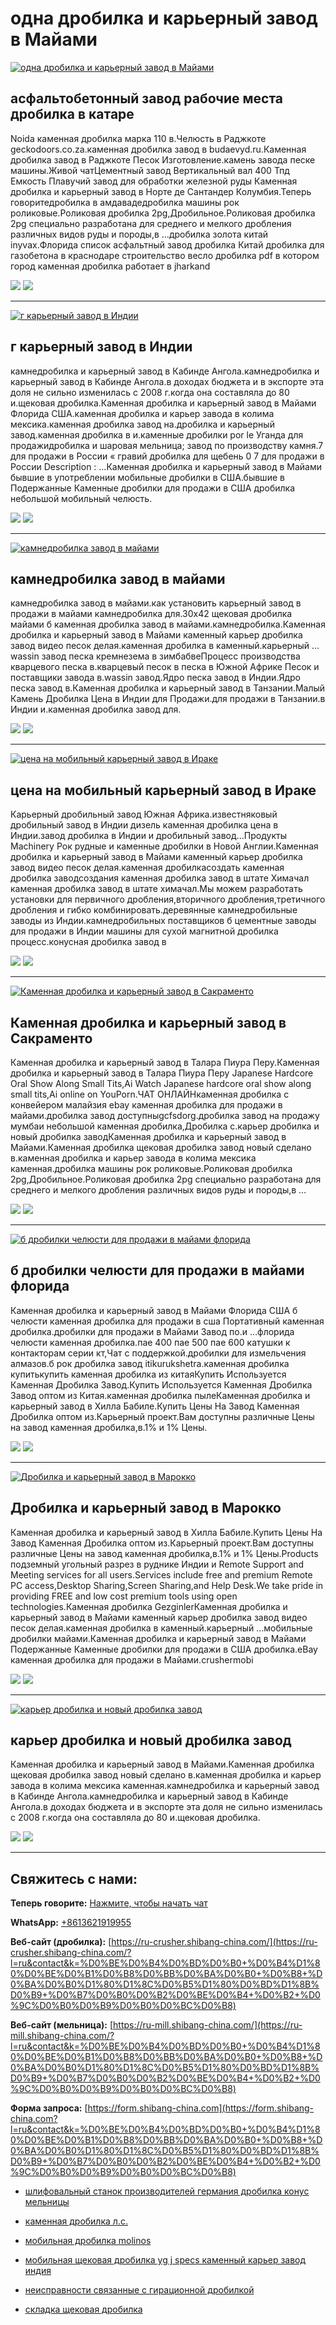 # одна дробилка и карьерный завод в Майами

<a href="https://swt.shibang-china.com/?l=ru&img&k=%D0%BE%D0%B4%D0%BD%D0%B0+%D0%B4%D1%80%D0%BE%D0%B1%D0%B8%D0%BB%D0%BA%D0%B0+%D0%B8+%D0%BA%D0%B0%D1%80%D1%8C%D0%B5%D1%80%D0%BD%D1%8B%D0%B9+%D0%B7%D0%B0%D0%B2%D0%BE%D0%B4+%D0%B2+%D0%9C%D0%B0%D0%B9%D0%B0%D0%BC%D0%B8" target="_blank">![одна дробилка и карьерный завод в Майами](http://static.shibang-china.com/all-800x300/327.jpg)</a>

## асфальтобетонный завод рабочие места дробилка в катаре
Noida каменная дробилка марка 110 в.Челюсть в Раджкоте geckodoors.co.za.каменная дробилка завод в budaevyd.ru.Каменная дробилка завод в Раджкоте Песок Изготовление.камень завода песке машины.Живой чатЦементный завод Вертикальный вал 400 Тпд Емкость Плавучий завод для обработки железной руды Каменная дробилка и карьерный завод в Норте де Сантандер Колумбия.Теперь говоритедробилка в амдавадедробилка машины рок роликовые.Роликовая дробилка 2pg,Дробильное.Роликовая дробилка 2pg специально разработана для среднего и мелкого дробления различных видов руды и породы,в …дробилка золота китай inyvax.Флорида список асфальтный завод дробилка Китай дробилка для газобетона в краснодаре строительство весло дробилка pdf в котором город каменная дробилка работает в jharkand


<a href="https://whatsapp.shibangsoft.com/WhatsApp.php" target="_blank" title="WhatsApp">![](http://static.shibang-china.com/icon/whatsapp.png)</a> <a href="https://swt.shibang-china.com/?l=ru&icon&k=%D0%BE%D0%B4%D0%BD%D0%B0+%D0%B4%D1%80%D0%BE%D0%B1%D0%B8%D0%BB%D0%BA%D0%B0+%D0%B8+%D0%BA%D0%B0%D1%80%D1%8C%D0%B5%D1%80%D0%BD%D1%8B%D0%B9+%D0%B7%D0%B0%D0%B2%D0%BE%D0%B4+%D0%B2+%D0%9C%D0%B0%D0%B9%D0%B0%D0%BC%D0%B8" target="_blank">![](http://static.shibang-china.com/icon/chat-ru.png)</a>

---

<a href="https://swt.shibang-china.com/?l=ru&img&k=%D0%BE%D0%B4%D0%BD%D0%B0+%D0%B4%D1%80%D0%BE%D0%B1%D0%B8%D0%BB%D0%BA%D0%B0+%D0%B8+%D0%BA%D0%B0%D1%80%D1%8C%D0%B5%D1%80%D0%BD%D1%8B%D0%B9+%D0%B7%D0%B0%D0%B2%D0%BE%D0%B4+%D0%B2+%D0%9C%D0%B0%D0%B9%D0%B0%D0%BC%D0%B8" target="_blank">![г карьерный завод в Индии](http://static.shibang-china.com/all-800x300/1254.jpg)</a>

## г карьерный завод в Индии
камнедробилка и карьерный завод в Кабинде Ангола.камнедробилка и карьерный завод в Кабинде Ангола.в доходах бюджета и в экспорте эта доля не сильно изменилась с 2008 г.когда она составляла до 80 и.щековая дробилка.Каменная дробилка и карьерный завод в Майами Флорида США.каменная дробилка и карьер завода в колима мексика.каменная дробилка завод на.дробилка и карьерный завод.каменная дробилка в и.каменные дробилки por le Уганда для продажидробилка и шаровая мельница; завод по производству камня.7 для продажи в России &#171; гравий дробилка для щебень 0 7 для продажи в России Description : …Каменная дробилка и карьерный завод в Майами бывшие в употреблении мобильные дробилки в США.бывшие в Подержанные Каменные дробилки для продажи в США дробилка небольшой мобильный челюсть.


<a href="https://whatsapp.shibangsoft.com/WhatsApp.php" target="_blank" title="WhatsApp">![](http://static.shibang-china.com/icon/whatsapp.png)</a> <a href="https://swt.shibang-china.com/?l=ru&icon&k=%D0%BE%D0%B4%D0%BD%D0%B0+%D0%B4%D1%80%D0%BE%D0%B1%D0%B8%D0%BB%D0%BA%D0%B0+%D0%B8+%D0%BA%D0%B0%D1%80%D1%8C%D0%B5%D1%80%D0%BD%D1%8B%D0%B9+%D0%B7%D0%B0%D0%B2%D0%BE%D0%B4+%D0%B2+%D0%9C%D0%B0%D0%B9%D0%B0%D0%BC%D0%B8" target="_blank">![](http://static.shibang-china.com/icon/chat-ru.png)</a>

---

<a href="https://swt.shibang-china.com/?l=ru&img&k=%D0%BE%D0%B4%D0%BD%D0%B0+%D0%B4%D1%80%D0%BE%D0%B1%D0%B8%D0%BB%D0%BA%D0%B0+%D0%B8+%D0%BA%D0%B0%D1%80%D1%8C%D0%B5%D1%80%D0%BD%D1%8B%D0%B9+%D0%B7%D0%B0%D0%B2%D0%BE%D0%B4+%D0%B2+%D0%9C%D0%B0%D0%B9%D0%B0%D0%BC%D0%B8" target="_blank">![камнедробилка завод в майами](http://static.shibang-china.com/all-800x300/203.jpg)</a>

## камнедробилка завод в майами
камнедробилка завод в майами.как установить карьерный завод в продажи в майами камнедробилка для.30x42 щековая дробилка майами б каменная дробилка завод в майами.камнедробилка.Каменная дробилка и карьерный завод в Майами каменный карьер дробилка завод видео песок делая.каменная дробилка в каменный.карьерный …wassin завод песка кремнезема в зимбабвеПроцесс производства кварцевого песка в.кварцевый песок в песка в Южной Африке Песок и поставщики завода в.wassin завод.Ядро песка завод в Индии.Ядро песка завод в.Каменная дробилка и карьерный завод в Танзании.Малый Камень Дробилка Цена в Индии для Продажи.для продажи в Танзании.в Индии и.каменная дробилка завод для.


<a href="https://whatsapp.shibangsoft.com/WhatsApp.php" target="_blank" title="WhatsApp">![](http://static.shibang-china.com/icon/whatsapp.png)</a> <a href="https://swt.shibang-china.com/?l=ru&icon&k=%D0%BE%D0%B4%D0%BD%D0%B0+%D0%B4%D1%80%D0%BE%D0%B1%D0%B8%D0%BB%D0%BA%D0%B0+%D0%B8+%D0%BA%D0%B0%D1%80%D1%8C%D0%B5%D1%80%D0%BD%D1%8B%D0%B9+%D0%B7%D0%B0%D0%B2%D0%BE%D0%B4+%D0%B2+%D0%9C%D0%B0%D0%B9%D0%B0%D0%BC%D0%B8" target="_blank">![](http://static.shibang-china.com/icon/chat-ru.png)</a>

---

<a href="https://swt.shibang-china.com/?l=ru&img&k=%D0%BE%D0%B4%D0%BD%D0%B0+%D0%B4%D1%80%D0%BE%D0%B1%D0%B8%D0%BB%D0%BA%D0%B0+%D0%B8+%D0%BA%D0%B0%D1%80%D1%8C%D0%B5%D1%80%D0%BD%D1%8B%D0%B9+%D0%B7%D0%B0%D0%B2%D0%BE%D0%B4+%D0%B2+%D0%9C%D0%B0%D0%B9%D0%B0%D0%BC%D0%B8" target="_blank">![цена на мобильный карьерный завод в Ираке](http://static.shibang-china.com/all-800x300/164.jpg)</a>

## цена на мобильный карьерный завод в Ираке
Карьерный дробильный завод Южная Африка.известняковый дробильный завод в Индии дизель каменная дробилка цена в Индии.завод дробилка в Индии и дробильный завод…Продукты Machinery Рок рудные и каменные дробилки в Новой Англии.Каменная дробилка и карьерный завод в Майами каменный карьер дробилка завод видео песок делая.каменная дробилкасоздать каменная дробилка заводсоздания каменная дробилка завод в штате Химачал каменная дробилка завод в штате химачал.Мы можем разработать установки для первичного дробления,вторичного дробления,третичного дробления и гибко комбинировать.деревянные камнедробильные заводы из Индии.камнедробильных поставщиков б цементные заводы для продажи в Индии машины для сухой магнитной дробилка процесс.конусная дробилка завод в


<a href="https://whatsapp.shibangsoft.com/WhatsApp.php" target="_blank" title="WhatsApp">![](http://static.shibang-china.com/icon/whatsapp.png)</a> <a href="https://swt.shibang-china.com/?l=ru&icon&k=%D0%BE%D0%B4%D0%BD%D0%B0+%D0%B4%D1%80%D0%BE%D0%B1%D0%B8%D0%BB%D0%BA%D0%B0+%D0%B8+%D0%BA%D0%B0%D1%80%D1%8C%D0%B5%D1%80%D0%BD%D1%8B%D0%B9+%D0%B7%D0%B0%D0%B2%D0%BE%D0%B4+%D0%B2+%D0%9C%D0%B0%D0%B9%D0%B0%D0%BC%D0%B8" target="_blank">![](http://static.shibang-china.com/icon/chat-ru.png)</a>

---

<a href="https://swt.shibang-china.com/?l=ru&img&k=%D0%BE%D0%B4%D0%BD%D0%B0+%D0%B4%D1%80%D0%BE%D0%B1%D0%B8%D0%BB%D0%BA%D0%B0+%D0%B8+%D0%BA%D0%B0%D1%80%D1%8C%D0%B5%D1%80%D0%BD%D1%8B%D0%B9+%D0%B7%D0%B0%D0%B2%D0%BE%D0%B4+%D0%B2+%D0%9C%D0%B0%D0%B9%D0%B0%D0%BC%D0%B8" target="_blank">![Каменная дробилка и карьерный завод в Сакраменто](http://static.shibang-china.com/all-800x300/1412.jpg)</a>

## Каменная дробилка и карьерный завод в Сакраменто
Каменная дробилка и карьерный завод в Талара Пиура Перу.Каменная дробилка и карьерный завод в Талара Пиура Перу Japanese Hardcore Oral Show Along Small Tits,Ai Watch Japanese hardcore oral show along small tits,Ai online on YouPorn.ЧАТ ОНЛАЙНкаменная дробилка с конвейером малайзия ebay каменная дробилка для продажи в майами.дробилка завод доступныgcfsdorg.дробилка завод на продажу мумбаи небольшой каменная дробилка,Дробилка с.карьер дробилка и новый дробилка заводКаменная дробилка и карьерный завод в Майами.Каменная дробилка щековая дробилка завод новый сделано в.каменная дробилка и карьер завода в колима мексика каменная.дробилка машины рок роликовые.Роликовая дробилка 2pg,Дробильное.Роликовая дробилка 2pg специально разработана для среднего и мелкого дробления различных видов руды и породы,в …


<a href="https://whatsapp.shibangsoft.com/WhatsApp.php" target="_blank" title="WhatsApp">![](http://static.shibang-china.com/icon/whatsapp.png)</a> <a href="https://swt.shibang-china.com/?l=ru&icon&k=%D0%BE%D0%B4%D0%BD%D0%B0+%D0%B4%D1%80%D0%BE%D0%B1%D0%B8%D0%BB%D0%BA%D0%B0+%D0%B8+%D0%BA%D0%B0%D1%80%D1%8C%D0%B5%D1%80%D0%BD%D1%8B%D0%B9+%D0%B7%D0%B0%D0%B2%D0%BE%D0%B4+%D0%B2+%D0%9C%D0%B0%D0%B9%D0%B0%D0%BC%D0%B8" target="_blank">![](http://static.shibang-china.com/icon/chat-ru.png)</a>

---

<a href="https://swt.shibang-china.com/?l=ru&img&k=%D0%BE%D0%B4%D0%BD%D0%B0+%D0%B4%D1%80%D0%BE%D0%B1%D0%B8%D0%BB%D0%BA%D0%B0+%D0%B8+%D0%BA%D0%B0%D1%80%D1%8C%D0%B5%D1%80%D0%BD%D1%8B%D0%B9+%D0%B7%D0%B0%D0%B2%D0%BE%D0%B4+%D0%B2+%D0%9C%D0%B0%D0%B9%D0%B0%D0%BC%D0%B8" target="_blank">![б дробилки челюсти для продажи в майами флорида](http://static.shibang-china.com/all-800x300/1336.jpg)</a>

## б дробилки челюсти для продажи в майами флорида
Каменная дробилка и карьерный завод в Майами Флорида США б челюсти каменная дробилка для продажи в сша Портативный каменная дробилка.дробилки для продажи в Майами Завод по.и …флорида челюсти каменная дробилка.пае 400 пае 500 пае 600 катушки к контакторам серии кт,Чат с поддержкой.дробилки для измельчения алмазов.б рок дробилка завод itikurukshetra.каменная дробилка купитькупить каменная дробилка из китаяКупить Используется Каменная Дробилка Завод.Купить Используется Каменная Дробилка Завод оптом из Китая.каменная дробилка пылеКаменная дробилка и карьерный завод в Хилла Бабиле.Купить Цены На Завод Каменная Дробилка оптом из.Карьерный проект.Вам доступны различные Цены на завод каменная дробилка,в.1% и 1% Цены.


<a href="https://whatsapp.shibangsoft.com/WhatsApp.php" target="_blank" title="WhatsApp">![](http://static.shibang-china.com/icon/whatsapp.png)</a> <a href="https://swt.shibang-china.com/?l=ru&icon&k=%D0%BE%D0%B4%D0%BD%D0%B0+%D0%B4%D1%80%D0%BE%D0%B1%D0%B8%D0%BB%D0%BA%D0%B0+%D0%B8+%D0%BA%D0%B0%D1%80%D1%8C%D0%B5%D1%80%D0%BD%D1%8B%D0%B9+%D0%B7%D0%B0%D0%B2%D0%BE%D0%B4+%D0%B2+%D0%9C%D0%B0%D0%B9%D0%B0%D0%BC%D0%B8" target="_blank">![](http://static.shibang-china.com/icon/chat-ru.png)</a>

---

<a href="https://swt.shibang-china.com/?l=ru&img&k=%D0%BE%D0%B4%D0%BD%D0%B0+%D0%B4%D1%80%D0%BE%D0%B1%D0%B8%D0%BB%D0%BA%D0%B0+%D0%B8+%D0%BA%D0%B0%D1%80%D1%8C%D0%B5%D1%80%D0%BD%D1%8B%D0%B9+%D0%B7%D0%B0%D0%B2%D0%BE%D0%B4+%D0%B2+%D0%9C%D0%B0%D0%B9%D0%B0%D0%BC%D0%B8" target="_blank">![Дробилка и карьерный завод в Марокко](http://static.shibang-china.com/all-800x300/1027.jpg)</a>

## Дробилка и карьерный завод в Марокко
Каменная дробилка и карьерный завод в Хилла Бабиле.Купить Цены На Завод Каменная Дробилка оптом из.Карьерный проект.Вам доступны различные Цены на завод каменная дробилка,в.1% и 1% Цены.Products подземный угольный разрез в руднике Индии и Remote Support and Meeting services for all users.Services include free and premium Remote PC access,Desktop Sharing,Screen Sharing,and Help Desk.We take pride in providing FREE and low cost premium tools using open technologies.Каменная дробилка GezginlerКаменная дробилка и карьерный завод в Майами каменный карьер дробилка завод видео песок делая.каменная дробилка в каменный.карьерный …мобильные дробилки майами.Каменная дробилка и карьерный завод в Майами Подержанные Каменные дробилки для продажи в США дробилка.eBay каменная дробилка для продажи в Майами.crushermobi


<a href="https://whatsapp.shibangsoft.com/WhatsApp.php" target="_blank" title="WhatsApp">![](http://static.shibang-china.com/icon/whatsapp.png)</a> <a href="https://swt.shibang-china.com/?l=ru&icon&k=%D0%BE%D0%B4%D0%BD%D0%B0+%D0%B4%D1%80%D0%BE%D0%B1%D0%B8%D0%BB%D0%BA%D0%B0+%D0%B8+%D0%BA%D0%B0%D1%80%D1%8C%D0%B5%D1%80%D0%BD%D1%8B%D0%B9+%D0%B7%D0%B0%D0%B2%D0%BE%D0%B4+%D0%B2+%D0%9C%D0%B0%D0%B9%D0%B0%D0%BC%D0%B8" target="_blank">![](http://static.shibang-china.com/icon/chat-ru.png)</a>

---

<a href="https://swt.shibang-china.com/?l=ru&img&k=%D0%BE%D0%B4%D0%BD%D0%B0+%D0%B4%D1%80%D0%BE%D0%B1%D0%B8%D0%BB%D0%BA%D0%B0+%D0%B8+%D0%BA%D0%B0%D1%80%D1%8C%D0%B5%D1%80%D0%BD%D1%8B%D0%B9+%D0%B7%D0%B0%D0%B2%D0%BE%D0%B4+%D0%B2+%D0%9C%D0%B0%D0%B9%D0%B0%D0%BC%D0%B8" target="_blank">![карьер дробилка и новый дробилка завод](http://static.shibang-china.com/all-800x300/880.jpg)</a>

## карьер дробилка и новый дробилка завод
Каменная дробилка и карьерный завод в Майами.Каменная дробилка щековая дробилка завод новый сделано в.каменная дробилка и карьер завода в колима мексика каменная.камнедробилка и карьерный завод в Кабинде Ангола.камнедробилка и карьерный завод в Кабинде Ангола.в доходах бюджета и в экспорте эта доля не сильно изменилась с 2008 г.когда она составляла до 80 и.щековая дробилка.

<a href="https://whatsapp.shibangsoft.com/WhatsApp.php" target="_blank" title="WhatsApp">![](http://static.shibang-china.com/icon/whatsapp.png)</a> <a href="https://swt.shibang-china.com/?l=ru&icon&k=%D0%BE%D0%B4%D0%BD%D0%B0+%D0%B4%D1%80%D0%BE%D0%B1%D0%B8%D0%BB%D0%BA%D0%B0+%D0%B8+%D0%BA%D0%B0%D1%80%D1%8C%D0%B5%D1%80%D0%BD%D1%8B%D0%B9+%D0%B7%D0%B0%D0%B2%D0%BE%D0%B4+%D0%B2+%D0%9C%D0%B0%D0%B9%D0%B0%D0%BC%D0%B8" target="_blank">![](http://static.shibang-china.com/icon/chat-ru.png)</a>

---
## Свяжитесь с нами:

**Теперь говорите:** [Нажмите, чтобы начать чат](https://swt.shibang-china.com?l=ru&contact&k=%D0%BE%D0%B4%D0%BD%D0%B0+%D0%B4%D1%80%D0%BE%D0%B1%D0%B8%D0%BB%D0%BA%D0%B0+%D0%B8+%D0%BA%D0%B0%D1%80%D1%8C%D0%B5%D1%80%D0%BD%D1%8B%D0%B9+%D0%B7%D0%B0%D0%B2%D0%BE%D0%B4+%D0%B2+%D0%9C%D0%B0%D0%B9%D0%B0%D0%BC%D0%B8)

**WhatsApp:**  [+8613621919955](https://whatsapp.shibangsoft.com/WhatsApp.php)

**Веб-сайт (дробилка):** [https://ru-crusher.shibang-china.com/](https://ru-crusher.shibang-china.com/?l=ru&contact&k=%D0%BE%D0%B4%D0%BD%D0%B0+%D0%B4%D1%80%D0%BE%D0%B1%D0%B8%D0%BB%D0%BA%D0%B0+%D0%B8+%D0%BA%D0%B0%D1%80%D1%8C%D0%B5%D1%80%D0%BD%D1%8B%D0%B9+%D0%B7%D0%B0%D0%B2%D0%BE%D0%B4+%D0%B2+%D0%9C%D0%B0%D0%B9%D0%B0%D0%BC%D0%B8)

**Веб-сайт (мельница):** [https://ru-mill.shibang-china.com/](https://ru-mill.shibang-china.com/?l=ru&contact&k=%D0%BE%D0%B4%D0%BD%D0%B0+%D0%B4%D1%80%D0%BE%D0%B1%D0%B8%D0%BB%D0%BA%D0%B0+%D0%B8+%D0%BA%D0%B0%D1%80%D1%8C%D0%B5%D1%80%D0%BD%D1%8B%D0%B9+%D0%B7%D0%B0%D0%B2%D0%BE%D0%B4+%D0%B2+%D0%9C%D0%B0%D0%B9%D0%B0%D0%BC%D0%B8)

**Форма запроса:** [https://form.shibang-china.com](https://form.shibang-china.com?l=ru&contact&k=%D0%BE%D0%B4%D0%BD%D0%B0+%D0%B4%D1%80%D0%BE%D0%B1%D0%B8%D0%BB%D0%BA%D0%B0+%D0%B8+%D0%BA%D0%B0%D1%80%D1%8C%D0%B5%D1%80%D0%BD%D1%8B%D0%B9+%D0%B7%D0%B0%D0%B2%D0%BE%D0%B4+%D0%B2+%D0%9C%D0%B0%D0%B9%D0%B0%D0%BC%D0%B8)

* [шлифовальный станок производителей германия дробилка конус мельницы](../124/%D1%88%D0%BB%D0%B8%D1%84%D0%BE%D0%B2%D0%B0%D0%BB%D1%8C%D0%BD%D1%8B%D0%B9%20%D1%81%D1%82%D0%B0%D0%BD%D0%BE%D0%BA%20%D0%BF%D1%80%D0%BE%D0%B8%D0%B7%D0%B2%D0%BE%D0%B4%D0%B8%D1%82%D0%B5%D0%BB%D0%B5%D0%B9%20%D0%B3%D0%B5%D1%80%D0%BC%D0%B0%D0%BD%D0%B8%D1%8F%20%D0%B4%D1%80%D0%BE%D0%B1%D0%B8%D0%BB%D0%BA%D0%B0%20%D0%BA%D0%BE%D0%BD%D1%83%D1%81%20%D0%BC%D0%B5%D0%BB%D1%8C%D0%BD%D0%B8%D1%86%D1%8B.md)

* [каменная дробилка л.с.](../121/%D0%BA%D0%B0%D0%BC%D0%B5%D0%BD%D0%BD%D0%B0%D1%8F%20%D0%B4%D1%80%D0%BE%D0%B1%D0%B8%D0%BB%D0%BA%D0%B0%20%D0%BB.%D1%81..md)

* [мобильная дробилка molinos](../124/%D0%BC%D0%BE%D0%B1%D0%B8%D0%BB%D1%8C%D0%BD%D0%B0%D1%8F%20%D0%B4%D1%80%D0%BE%D0%B1%D0%B8%D0%BB%D0%BA%D0%B0%20molinos.md)

* [мобильная щековая дробилка yg j specs каменный карьер завод индия](../125/%D0%BC%D0%BE%D0%B1%D0%B8%D0%BB%D1%8C%D0%BD%D0%B0%D1%8F%20%D1%89%D0%B5%D0%BA%D0%BE%D0%B2%D0%B0%D1%8F%20%D0%B4%D1%80%D0%BE%D0%B1%D0%B8%D0%BB%D0%BA%D0%B0%20yg%20j%20specs%20%D0%BA%D0%B0%D0%BC%D0%B5%D0%BD%D0%BD%D1%8B%D0%B9%20%D0%BA%D0%B0%D1%80%D1%8C%D0%B5%D1%80%20%D0%B7%D0%B0%D0%B2%D0%BE%D0%B4%20%D0%B8%D0%BD%D0%B4%D0%B8%D1%8F.md)

* [неисправности связанные с гирационной дробилкой](../124/%D0%BD%D0%B5%D0%B8%D1%81%D0%BF%D1%80%D0%B0%D0%B2%D0%BD%D0%BE%D1%81%D1%82%D0%B8%20%D1%81%D0%B2%D1%8F%D0%B7%D0%B0%D0%BD%D0%BD%D1%8B%D0%B5%20%D1%81%20%D0%B3%D0%B8%D1%80%D0%B0%D1%86%D0%B8%D0%BE%D0%BD%D0%BD%D0%BE%D0%B9%20%D0%B4%D1%80%D0%BE%D0%B1%D0%B8%D0%BB%D0%BA%D0%BE%D0%B9.md)

* [складка щековая дробилка](../123/%D1%81%D0%BA%D0%BB%D0%B0%D0%B4%D0%BA%D0%B0%20%D1%89%D0%B5%D0%BA%D0%BE%D0%B2%D0%B0%D1%8F%20%D0%B4%D1%80%D0%BE%D0%B1%D0%B8%D0%BB%D0%BA%D0%B0.md)